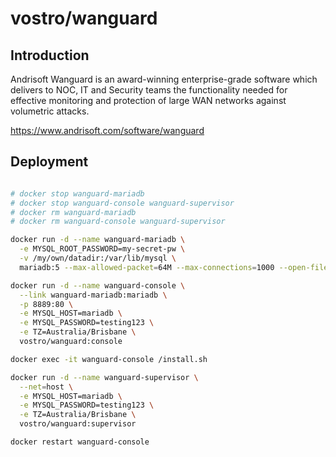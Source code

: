 # vostro/wanguard

## Introduction

Andrisoft Wanguard is an award-winning enterprise-grade software which delivers to NOC, IT and Security teams the functionality needed for effective monitoring and protection of large WAN networks against volumetric attacks.

https://www.andrisoft.com/software/wanguard

## Deployment

```bash

# docker stop wanguard-mariadb
# docker stop wanguard-console wanguard-supervisor
# docker rm wanguard-mariadb
# docker rm wanguard-console wanguard-supervisor

docker run -d --name wanguard-mariadb \
  -e MYSQL_ROOT_PASSWORD=my-secret-pw \
  -v /my/own/datadir:/var/lib/mysql \
  mariadb:5 --max-allowed-packet=64M --max-connections=1000 --open-files-limit=5000 --skip-name-resolve

docker run -d --name wanguard-console \
  --link wanguard-mariadb:mariadb \
  -p 8889:80 \
  -e MYSQL_HOST=mariadb \
  -e MYSQL_PASSWORD=testing123 \
  -e TZ=Australia/Brisbane \
  vostro/wanguard:console

docker exec -it wanguard-console /install.sh

docker run -d --name wanguard-supervisor \
  --net=host \
  -e MYSQL_HOST=mariadb \
  -e MYSQL_PASSWORD=testing123 \
  -e TZ=Australia/Brisbane \
  vostro/wanguard:supervisor

docker restart wanguard-console

```
